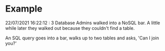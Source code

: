 # Example

<!-- replace-with-date starts -->
22/07/2021 16:22:12 : 3 Database Admins walked into a NoSQL bar. A little while later they walked out because they couldn't find a table.
<!-- replace-with-date ends -->

<!-- replace-with-joke starts -->
An SQL query goes into a bar, walks up to two tables and asks, 'Can I join you?'
<!-- replace-with-joke ends -->
